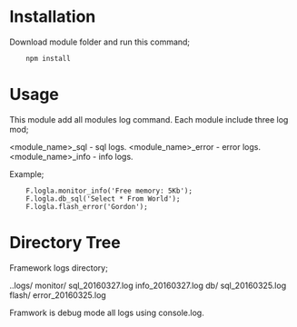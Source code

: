 # Installation

Download module folder and run this command;

```
    npm install
```

# Usage

This module add all modules log command. Each module include three log mod;

<module_name>_sql - sql logs.
<module_name>_error - error logs.
<module_name>_info - info logs.

Example;

```
    F.logla.monitor_info('Free memory: 5Kb');
    F.logla.db_sql('Select * From World');
    F.logla.flash_error('Gordon');
```

# Directory Tree

Framework logs directory;

..logs/
    monitor/
        sql_20160327.log
        info_20160327.log
    db/
        sql_20160325.log
    flash/
        error_20160325.log
        
Framwork is debug mode all logs using console.log.        